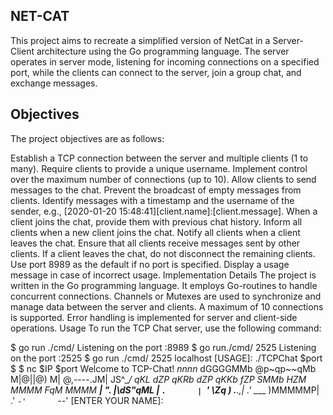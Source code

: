 ## NET-CAT
This project aims to recreate a simplified version of NetCat in a Server-Client architecture using the Go programming language. The server operates in server mode, listening for incoming connections on a specified port, while the clients can connect to the server, join a group chat, and exchange messages.

## Objectives
The project objectives are as follows:

Establish a TCP connection between the server and multiple clients (1 to many).
Require clients to provide a unique username.
Implement control over the maximum number of connections (up to 10).
Allow clients to send messages to the chat.
Prevent the broadcast of empty messages from clients.
Identify messages with a timestamp and the username of the sender, e.g., [2020-01-20 15:48:41][client.name]:[client.message].
When a client joins the chat, provide them with previous chat history.
Inform all clients when a new client joins the chat.
Notify all clients when a client leaves the chat.
Ensure that all clients receive messages sent by other clients.
If a client leaves the chat, do not disconnect the remaining clients.
Use port 8989 as the default if no port is specified. Display a usage message in case of incorrect usage.
Implementation Details
The project is written in the Go programming language.
It employs Go-routines to handle concurrent connections.
Channels or Mutexes are used to synchronize and manage data between the server and clients.
A maximum of 10 connections is supported.
Error handling is implemented for server and client-side operations.
Usage
To run the TCP Chat server, use the following command:

$ go run ./cmd/
Listening on the port :8989
$ go run./cmd/ 2525
Listening on the port :2525
$ go run ./cmd/ 2525 localhost
[USAGE]: ./TCPChat $port
$
$ nc $IP $port
Welcome to TCP-Chat!
         _nnnn_
        dGGGGMMb
       @p~qp~~qMb
       M|@||@) M|
       @,----.JM|
      JS^\__/  qKL
     dZP        qKRb
    dZP          qKKb
   fZP            SMMb
   HZM            MMMM
   FqM            MMMM
 __| ".        |\dS"qML
 |    `.       | `' \Zq
_)      \.___.,|     .'
\____   )MMMMMP|   .'
     `-'       `--'
[ENTER YOUR NAME]:
